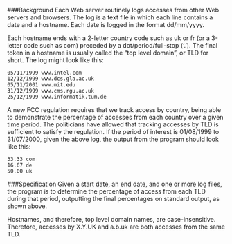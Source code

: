 ###Background 
Each Web server routinely logs accesses from other Web servers and browsers. The log is a text file in which each line contains a date and a hostname. Each date is logged in the format dd/mm/yyyy. 

Each hostname ends with a 2-letter country code such as uk or fr (or a 3-letter code such as com) preceded by a dot/period/full-stop (‘.’). The final token in a hostname is usually called the “top level domain”, or TLD for short. The log might look like this:

```
05/11/1999 www.intel.com 
12/12/1999 www.dcs.gla.ac.uk05/11/2001 www.mit.edu31/12/1999 www.cms.rgu.ac.uk25/12/1999 www.informatik.tum.de
```
A new FCC regulation requires that we track access by country, being able to demonstrate the percentage of accesses from each country over a given time period. The politicians have allowed that tracking accesses by TLD is sufficient to satisfy the regulation. If the period of interest is 01/08/1999 to 31/07/2000, given the above log, the output from the program should look like this:

```
33.33 com16.67 de
50.00 uk
```
###SpecificationGiven a start date, an end date, and one or more log files, the program is to determine the percentage of access from each TLD during that period, outputting the final percentages on standard output, as shown above.
Hostnames, and therefore, top level domain names, are case-insensitive. Therefore, accesses by X.Y.UK and a.b.uk are both accesses from the same TLD.